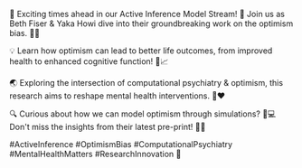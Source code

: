 🌟 Exciting times ahead in our Active Inference Model Stream! 🎉 Join us as Beth Fiser & Yaka Howi dive into their groundbreaking work on the optimism bias. 🧠✨ 

💡 Learn how optimism can lead to better life outcomes, from improved health to enhanced cognitive function! 💪📈 

🌏 Exploring the intersection of computational psychiatry & optimism, this research aims to reshape mental health interventions. 🏥❤️ 

🔍 Curious about how we can model optimism through simulations? 🤔💻 Don't miss the insights from their latest pre-print! 📄🔗 

#ActiveInference #OptimismBias #ComputationalPsychiatry #MentalHealthMatters #ResearchInnovation 🌈
